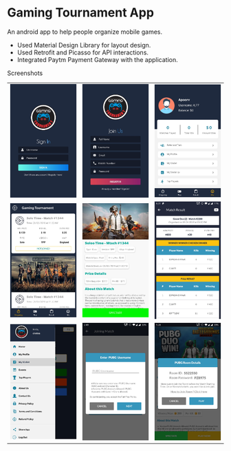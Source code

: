 # Gaming Tournament App

An android app to help people organize mobile games.

- Used Material Design Library for layout design.
- Used Retrofit and Picasso for API interactions.
- Integrated Paytm Payment Gateway with the application.

Screenshots

|                                                  |                                                        |                                                  |
| :----------------------------------------------: | :----------------------------------------------------: | :----------------------------------------------: |
| <img width="250"  src="screenshots/sign-in.jpg"> |   <img width="250"  src="screenshots/register.jpg">    | <img width="250"  src="screenshots/profile.jpg"> |
|  <img width="250"  src="screenshots/home.jpg">   | <img width="250"  src="screenshots/match-details.jpg"> | <img width="250"  src="screenshots/results.jpg"> |
| <img width="250"  src="screenshots/drawer.jpg">  | <img width="250"  src="screenshots/add-register.jpg">  | <img width="250"  src="screenshots/notify.jpg">  |
